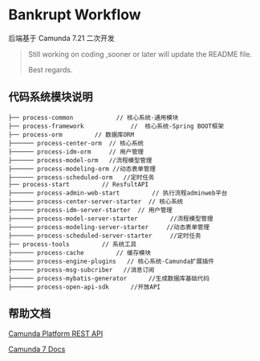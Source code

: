 # Bankrupt Workflow

后端基于 Camunda 7.21 二次开发

> Still working on coding ,sooner or later will update the README file. 
> 
> Best regards.

## 代码系统模块说明
~~~
├── process-common            // 核心系统-通用模块
├── process-framework             //  核心系统-Spring BOOT框架
├── process-orm         // 数据库ORM
├────── process-center-orm  // 核心系统
├────── process-idm-orm     // 用户管理
├────── process-model-orm   //流程模型管理
├────── process-modeling-orm //动态表单管理
├────── process-scheduled-orm   //定时任务
├── process-start         // ResfultAPI
├────── process-admin-web-start         // 执行流程adminweb平台 
├────── process-center-server-starter  // 核心系统
├────── process-idm-server-starter  // 用户管理
├────── process-model-server-starter         //流程模型管理
├────── process-modeling-server-starter     //动态表单管理
├────── process-scheduled-server-starter     //定时任务   
├── process-tools         // 系统工具
├────── process-cache         // 缓存模块
├────── process-engine-plugins   // 核心系统-Camunda扩展插件
├────── process-msg-subcriber   //消息订阅
├────── process-mybatis-generator      //生成数据库基础代码 
├────── process-open-api-sdk      //开放API  
~~~

## 帮助文档

[Camunda Platform REST API](doc/Camunda%20Platform%20REST%20API.postman_collection.json)

[Camunda 7 Docs](https://docs.camunda.org/manual/7.21/)


